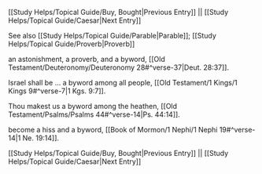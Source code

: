 [[Study Helps/Topical Guide/Buy, Bought|Previous Entry]]  ||  [[Study Helps/Topical Guide/Caesar|Next Entry]]

 See also [[Study Helps/Topical Guide/Parable|Parable]]; [[Study Helps/Topical Guide/Proverb|Proverb]]

 an astonishment, a proverb, and a byword, [[Old Testament/Deuteronomy/Deuteronomy 28#^verse-37|Deut. 28:37]].

 Israel shall be ... a byword among all people, [[Old Testament/1 Kings/1 Kings 9#^verse-7|1 Kgs. 9:7]].

 Thou makest us a byword among the heathen, [[Old Testament/Psalms/Psalms 44#^verse-14|Ps. 44:14]].

 become a hiss and a byword, [[Book of Mormon/1 Nephi/1 Nephi 19#^verse-14|1 Ne. 19:14]].

[[Study Helps/Topical Guide/Buy, Bought|Previous Entry]]  ||  [[Study Helps/Topical Guide/Caesar|Next Entry]]